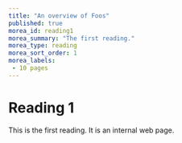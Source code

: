 ```yaml
---
title: "An overview of Foos"
published: true
morea_id: reading1
morea_summary: "The first reading."
morea_type: reading
morea_sort_order: 1
morea_labels:
 - 10 pages
---
```


# Reading 1

This is the first reading. It is an internal web page.